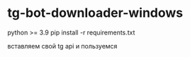 # tg-bot-downloader-windows
python >=  3.9 
pip install -r requirements.txt 

вставляем свой tg api и пользуемся
